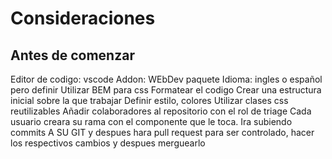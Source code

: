 # Consideraciones
## Antes de comenzar
Editor de codigo: vscode
Addon: WEbDev paquete
Idioma: ingles o español pero definir
Utilizar BEM para css
Formatear el codigo
Crear una estructura inicial sobre la que trabajar
Definir estilo, colores
Utilizar clases css reutilizables
Añadir colaboradores al repositorio con el rol de triage
Cada usuario creara su rama con el componente que le toca. Ira subiendo commits A SU GIT y despues hara pull request para ser controlado, hacer los respectivos cambios y despues merguearlo
